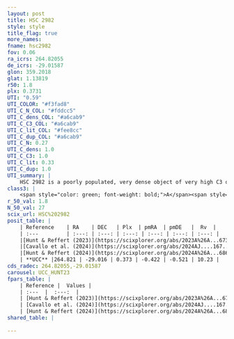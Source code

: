 ```yaml
---
layout: post
title: HSC 2982
style: style
title_flag: true
more_names: 
fname: hsc2982
fov: 0.06
ra_icrs: 264.82055
de_icrs: -29.01587
glon: 359.2018
glat: 1.13819
r50: 1.8
plx: 0.3731
UTI: "0.59"
UTI_COLOR: "#f3fad8"
UTI_C_N_COL: "#fddcc5"
UTI_C_dens_COL: "#a6cab9"
UTI_C_C3_COL: "#a6cab9"
UTI_C_lit_COL: "#fee8cc"
UTI_C_dup_COL: "#a6cab9"
UTI_C_N: 0.27
UTI_C_dens: 1.0
UTI_C_C3: 1.0
UTI_C_lit: 0.33
UTI_C_dup: 1.0
UTI_summary: |
    HSC 2982 is a poorly populated, very dense object of very high C3 quality. It was recently reported in the literature.
class3: |
    <span style="color: green; font-weight: bold;">A</span><span style="color: green; font-weight: bold;">A</span>
r_50_val: 1.8
N_50_val: 27
scix_url: HSC%202982
posit_table: |
    | Reference    | RA    | DEC   | Plx  | pmRA  | pmDE   |  Rv  |
    | :---         | :---: | :---: | :---: | :---: | :---: | :---: |
    |[Hunt & Reffert (2023)](https://scixplorer.org/abs/2023A%26A...673A.114H) | 264.808 | -29.009 | 0.367 | -0.408 | -0.548 | 16.28 |
    |[Cavallo et al. (2024)](https://scixplorer.org/abs/2024AJ....167...12C) | 264.818 | -29.013 | 0.379 | -- | -- | -- |
    |[Hunt & Reffert (2024)](https://scixplorer.org/abs/2024A%26A...686A..42H) | 264.808 | -29.009 | 0.367 | -0.408 | -0.548 | 16.28 |
    | **UCC** |264.821 | -29.016 | 0.373 | -0.422 | -0.521 | 10.23 | 
cds_radec: 264.82055,-29.01587
carousel: UCC_HUNT23
fpars_table: |
    | Reference |  Values |
    | :---  |  :---:  |
    | [Hunt & Reffert (2023)](https://scixplorer.org/abs/2023A%26A...673A.114H) | `AV50=5.835, diffAV50=2.47, MOD50=11.792, logAge50=8.506` |
    | [Cavallo et al. (2024)](https://scixplorer.org/abs/2024AJ....167...12C) | `AV50=5.1, dMod50=12.69, logAge50=8.61, [Fe/H]50=0.4` |
    | [Hunt & Reffert (2024)](https://scixplorer.org/abs/2024A%26A...686A..42H) | `MassJ=2318.12` |
shared_table: |
    
---
```

